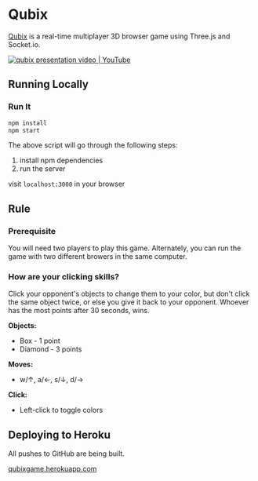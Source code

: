 # Qubix

[Qubix](https://qubixgame.herokuapp.com/) is a real-time multiplayer 3D browser game using Three.js and Socket.io.

[![qubix presentation video | YouTube](https://img.youtube.com/vi/Ow2GMddW66Y/2.jpg)](http://youtu.be/Ow2GMddW66Y)

## Running Locally

### Run It

```sh
npm install
npm start
```

The above script will go through the following steps:
1. install npm dependencies
1. run the server

visit `localhost:3000` in your browser

## Rule

### Prerequisite
You will need two players to play this game. Alternately, you can run the game with two different browers in the same computer.

### How are your clicking skills? 
Click your opponent's objects to change them to your color, but don't click the same object twice, or else you give it back to your opponent. Whoever has the most points after 30 seconds, wins.

**Objects:** 
- Box - 1 point 
- Diamond - 3 points

**Moves:**
- w/↑, a/←, s/↓, d/→

**Click:**
- Left-click to toggle colors



## Deploying to Heroku

All pushes to GitHub are being built.

[qubixgame.herokuapp.com](http://qubixgame.herokuapp.com)

